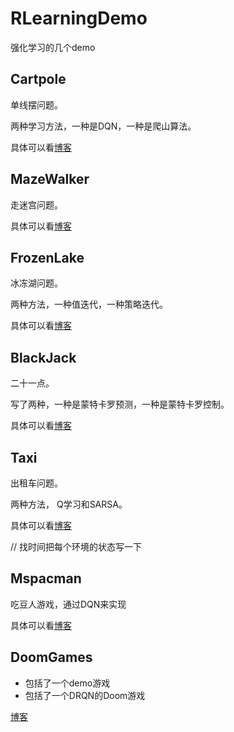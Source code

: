 # RLearningDemo
强化学习的几个demo

## Cartpole

单线摆问题。

两种学习方法，一种是DQN，一种是爬山算法。

具体可以看[博客](https://micro-han.github.io/2021/12/14/%E5%BC%BA%E5%8C%96%E5%AD%A6%E4%B9%A0%E7%9A%84CartPole/)

## MazeWalker

走迷宫问题。

具体可以看[博客](https://zhuanlan.zhihu.com/p/174764973)

## FrozenLake

冰冻湖问题。

两种方法，一种值迭代，一种策略迭代。

具体可以看[博客](https://micro-han.github.io/2022/01/16/%E8%AF%BB%E4%B9%A6%E7%AC%94%E8%AE%B0-Python%E5%BC%BA%E5%8C%96%E5%AD%A6%E4%B9%A0%E5%AE%9E%E6%88%98%E7%AC%AC%E4%B8%89%E7%AB%A0/)

## BlackJack

二十一点。

写了两种，一种是蒙特卡罗预测，一种是蒙特卡罗控制。

具体可以看[博客](https://micro-han.github.io/2022/01/17/%E8%AF%BB%E4%B9%A6%E7%AC%94%E8%AE%B0-Python%E5%BC%BA%E5%8C%96%E5%AD%A6%E4%B9%A0%E5%AE%9E%E6%88%98%E7%AC%AC%E5%9B%9B%E7%AB%A0/)

## Taxi

出租车问题。

两种方法， Q学习和SARSA。

具体可以看[博客](https://micro-han.github.io/2022/01/20/%E8%AF%BB%E4%B9%A6%E7%AC%94%E8%AE%B0-Python%E5%BC%BA%E5%8C%96%E5%AD%A6%E4%B9%A0%E5%AE%9E%E6%88%98%E7%AC%AC%E4%BA%94%E7%AB%A0/)

// 找时间把每个环境的状态写一下

## Mspacman

吃豆人游戏，通过DQN来实现

具体可以看[博客](https://micro-han.github.io/2022/02/15/%E8%AF%BB%E4%B9%A6%E7%AC%94%E8%AE%B0-Python%E5%BC%BA%E5%8C%96%E5%AD%A6%E4%B9%A0%E5%AE%9E%E6%88%98%E7%AC%AC%E5%85%AB%E7%AB%A0/)

## DoomGames

- 包括了一个demo游戏
- 包括了一个DRQN的Doom游戏

[博客](https://micro-han.github.io/2022/02/26/%E8%AF%BB%E4%B9%A6%E7%AC%94%E8%AE%B0-Python%E5%BC%BA%E5%8C%96%E5%AD%A6%E4%B9%A0%E5%AE%9E%E6%88%98%E7%AC%AC%E4%B9%9D%E7%AB%A0/)
